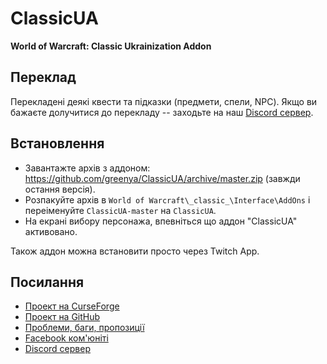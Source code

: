 # ClassicUA
**World of Warcraft: Classic Ukrainization Addon**

## Переклад

Перекладені деякі квести та підказки (предмети, спели, NPC). Якщо ви бажаєте долучитися до перекладу -- заходьте на наш [Discord сервер](https://discord.gg/VJScWRR).

## Встановлення

* Завантажте архів з аддоном: https://github.com/greenya/ClassicUA/archive/master.zip (завжди остання версія).
* Розпакуйте архів в `World of Warcraft\_classic_\Interface\AddOns` і переіменуйте `ClassicUA-master` на `ClassicUA`.
* На екрані вибору персонажа, впевніться що аддон "ClassicUA" активовано.

Також аддон можна встановити просто через Twitch App.

## Посилання

* [Проект на CurseForge](https://www.curseforge.com/wow/addons/classicua)
* [Проект на GitHub](https://github.com/greenya/ClassicUA)
* [Проблеми, баги, пропозиції](https://github.com/greenya/ClassicUA/issues)
* [Facebook ком'юніті](https://www.facebook.com/classicwowua)
* [Discord сервер](https://discord.gg/VJScWRR)
